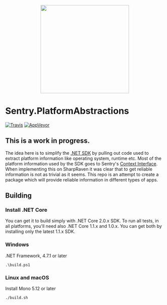 <p align="center">
  <a href="https://sentry.io" target="_blank" align="center">
    <img src="https://sentry-brand.storage.googleapis.com/sentry-logo-black.png" width="280">
  </a>
  <br />
</p>

# Sentry.PlatformAbstractions
[![Travis](https://travis-ci.org/getsentry/dotnet-sentry-platform-abstractions.svg?branch=master)](https://travis-ci.org/getsentry/dotnet-sentry-platform-abstractions)
[![AppVeyor](https://ci.appveyor.com/api/projects/status/arv807179rg9sg1r?svg=true)](https://ci.appveyor.com/project/sentry/dotnet-sentry-platform-abstractions)

## This is a work in progress. 

The idea here is to simplify the [.NET SDK](https://github.com/getsentry/raven-csharp/) by pulling out code used to extract platform information like operating system, runtime etc.
Most of the platform information used by the SDK goes to Sentry's [Context Interface](https://docs.sentry.io/clientdev/interfaces/contexts/). When implementing this on SharpRaven it was clear that to get reliable information is not as trivial as it seems. This repo is an attempt to create a package which will provide reliable information in different types of apps.

## Building

### Install .NET Core
You can get it to build simply with .NET Core 2.0.x SDK.
To run all tests, in all platforms, you'll need also .NET Core 1.1.x and 1.0.x.
You can get both by installing only the latest 1.1.x SDK.

### Windows
.NET Framework, 4.7.1 or later
```shell
.\build.ps1
```

### Linux and macOS
Install Mono 5.12 or later
```shell
./build.sh
```

